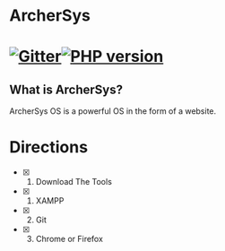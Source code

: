 ArcherSys
=========
[![Gitter](https://badges.gitter.im/Join%20Chat.svg)](https://gitter.im/ArcherSys/ArcherSys?utm_source=badge&utm_medium=badge&utm_campaign=pr-badge)[![PHP version](https://badge.fury.io/ph/acosf%2Farchersys.svg)](http://badge.fury.io/ph/acosf%2Farchersys)
========
## What is ArcherSys?
ArcherSys OS is a powerful OS in the form of a website.

Directions
==========
- [x] 1. Download The Tools 
- [x] 1. XAMPP
- [x] 2. Git
- [x] 3. Chrome or Firefox

